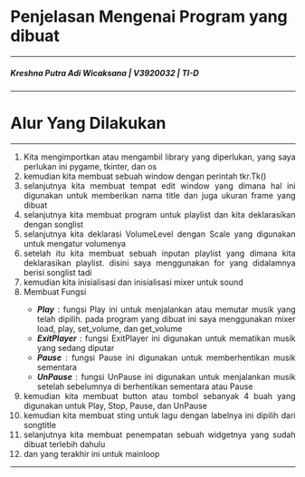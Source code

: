<h1>Penjelasan Mengenai Program yang dibuat</h1>
<hr>
<h5>Kreshna Putra Adi Wicaksana | V3920032 | TI-D</h5>
<hr>

<div style="text-align:justify">
  <h1><b>Alur Yang Dilakukan</b></h1>
  <hr>
  <ol>
    <li>Kita mengimportkan atau mengambil library yang diperlukan, yang saya perlukan ini pygame, tkinter, dan os</li>
    <li>kemudian kita membuat sebuah window dengan perintah tkr.Tk()</li>
    <li>selanjutnya kita membuat tempat edit window yang dimana hal ini digunakan untuk memberikan nama title dan juga ukuran frame yang dibuat</li>
    <li>selanjutnya kita membuat program untuk playlist dan kita deklarasikan dengan songlist</li>
    <li>selanjutnya kita deklarasi VolumeLevel dengan Scale yang digunakan untuk mengatur volumenya</li>
    <li>setelah itu kita membuat sebuah inputan playlist yang dimana kita deklarasikan playlist. disini saya menggunakan for yang didalamnya berisi songlist tadi</li>
    <li>kemudian kita inisialisasi dan inisialisasi mixer untuk sound</li>
    <li>Membuat Fungsi</li>
      <ul>
        <li><b><i>Play</i></b> : fungsi Play ini untuk menjalankan atau memutar musik yang telah dipilih. pada program yang dibuat ini saya menggunakan mixer load, play, set_volume, dan get_volume</li>
        <li><b><i>ExitPlayer</i></b> : fungsi ExitPlayer ini digunakan untuk mematikan musik yang sedang diputar</li>
        <li><b><i>Pause</i></b> : fungsi Pause ini digunakan untuk memberhentikan musik sementara</li>
        <li><b><i>UnPause</i></b> : fungsi UnPause ini digunakan untuk menjalankan musik setelah sebelumnya di berhentikan sementara atau Pause</li>
      </ul>
    <li>kemudian kita membuat button atau tombol sebanyak 4 buah yang digunakan untuk Play, Stop, Pause, dan UnPause</li>
    <li>kemudian kita membuat sting untuk lagu dengan labelnya ini dipilih dari songtitle</li>
    <li>selanjutnya kita membuat penempatan sebuah widgetnya yang sudah dibuat terlebih dahulu</li>
    <li>dan yang terakhir ini untuk mainloop</li>
  </ol>
</div>
<hr>
